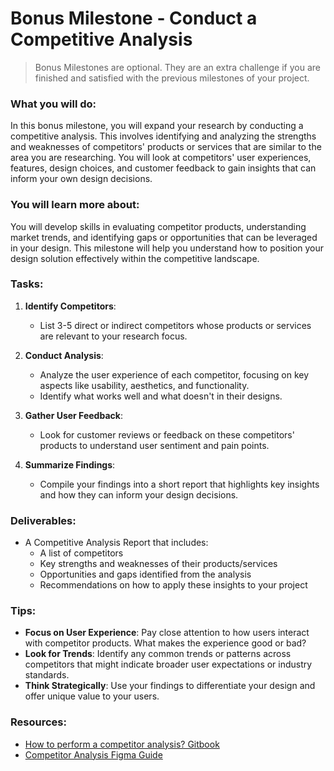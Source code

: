 # Bonus Milestone - Conduct a Competitive Analysis

> Bonus Milestones are optional. They are an extra challenge if you are finished and satisfied with the previous milestones of your project. 

### What you will do:

In this bonus milestone, you will expand your research by conducting a competitive analysis. This involves identifying and analyzing the strengths and weaknesses of competitors' products or services that are similar to the area you are researching. You will look at competitors' user experiences, features, design choices, and customer feedback to gain insights that can inform your own design decisions.

### You will learn more about:

You will develop skills in evaluating competitor products, understanding market trends, and identifying gaps or opportunities that can be leveraged in your design. This milestone will help you understand how to position your design solution effectively within the competitive landscape.

### Tasks:

1. **Identify Competitors**:

   - List 3-5 direct or indirect competitors whose products or services are relevant to your research focus.
  
2. **Conduct Analysis**:

   - Analyze the user experience of each competitor, focusing on key aspects like usability, aesthetics, and functionality.
   - Identify what works well and what doesn't in their designs.
  
3. **Gather User Feedback**:

   - Look for customer reviews or feedback on these competitors' products to understand user sentiment and pain points.

4. **Summarize Findings**:

   - Compile your findings into a short report that highlights key insights and how they can inform your design decisions.

### Deliverables:

- A Competitive Analysis Report that includes:
  - A list of competitors
  - Key strengths and weaknesses of their products/services
  - Opportunities and gaps identified from the analysis
  - Recommendations on how to apply these insights to your project

### Tips:

- **Focus on User Experience**: Pay close attention to how users interact with competitor products. What makes the experience good or bad?
- **Look for Trends**: Identify any common trends or patterns across competitors that might indicate broader user expectations or industry standards.
- **Think Strategically**: Use your findings to differentiate your design and offer unique value to your users.

### Resources:

- [How to perform a competitor analysis? Gitbook](https://redi-school-1.gitbook.io/ux-ui-bootcamp/3.-project-dashboard/milestone-1-planning-competitor-analysis-design-proposal/competitor-analysis)
- [Competitor Analysis Figma Guide](https://www.figma.com/de-de/resource-library/competitive-analysis/)
